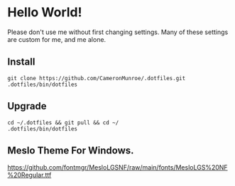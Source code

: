 # Hello World!

Please don't use me without first changing settings. Many of these settings are custom for me, and me alone. 

## Install 

```
git clone https://github.com/CameronMunroe/.dotfiles.git
.dotfiles/bin/dotfiles
```

## Upgrade

```
cd ~/.dotfiles && git pull && cd ~/
.dotfiles/bin/dotfiles
```

## Meslo Theme For Windows.

https://github.com/fontmgr/MesloLGSNF/raw/main/fonts/MesloLGS%20NF%20Regular.ttf
